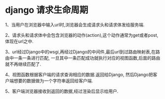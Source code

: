 
# django 请求生命周期

1、当用户在浏览器中输入url时,浏览器会生成请求头和请求体发给服务端.

2、请求头和请求体中会包含浏览器的动作(action),这个动作通常为get或者post,体现在url之中.

3、url经过Django中的wsgi,再经过Django的中间件,最后url到过路由映射表,在路由中一条一条进行匹配,
   一旦其中一条匹配成功就执行对应的视图函数,后面的路由就不再继续匹配了.

4、视图函数根据客户端的请求查询相应的数据.返回给Django,
   然后Django把客户端想要的数据做为一个字符串返回给客户端.

5、客户端浏览器接收到返回的数据,经过渲染后显示给用户.
